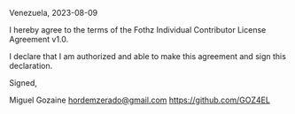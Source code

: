 Venezuela, 2023-08-09

I hereby agree to the terms of the Fothz Individual Contributor License
Agreement v1.0.

I declare that I am authorized and able to make this agreement and sign this
declaration.

Signed,

Miguel Gozaine hordemzerado@gmail.com https://github.com/GOZ4EL
